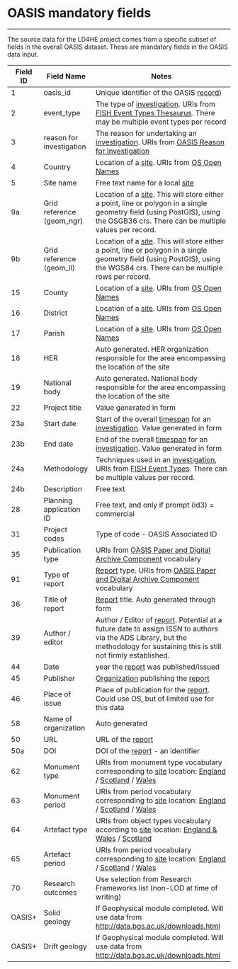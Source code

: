 # OASIS mandatory fields
***

The source data for the LD4HE project comes from a specific subset of fields in the overall OASIS dataset. These are mandatory fields in the OASIS data input. 

| Field ID | Field Name               | Notes
|----------|--------------------------|----------------------------------------|
| 1        | oasis_id                 | Unique identifier of the OASIS [record](ld4he-record.md))  |
| 2        | event_type               | The type of [investigation](ld4he-investigation.md). URIs from [FISH Event Types Thesaurus](http://purl.org/heritagedata/schemes/agl_et). There may be multiple event types per record |
| 3        | reason for investigation | The reason for undertaking an [investigation](ld4he-investigation.md). URIs from [OASIS Reason for Investigation](http://purl.org/heritagedata/schemes/ee833bdc-4cf1-4fbf-9282-29e75655855d) |
| 4        | Country	              | Location of a [site](ld4he-site.md). URIs from [OS Open Names](http://data.ordnancesurvey.co.uk/datasets/boundary-line) |
| 5        | Site name                | Free text name for a local [site](ld4he-site.md) |
| 9a       | Grid reference (geom_ngr)| Location of a [site](ld4he-site.md). This will store either a point, line or polygon in a single geometry field (using PostGIS), using the OSGB36 crs. There can be multiple values per record. |
| 9b       | Grid reference (geom_ll) | Location of a [site](ld4he-site.md). This will store either a point, line or polygon in a single geometry field (using PostGIS), using the WGS84 crs. There can be multiple rows per record. |
| 15       | County                   | Location of a [site](ld4he-site.md). URIs from [OS Open Names](http://data.ordnancesurvey.co.uk/datasets/boundary-line) |
| 16       | District                 | Location of a [site](ld4he-site.md). URIs from [OS Open Names](http://data.ordnancesurvey.co.uk/datasets/boundary-line) |
| 17       | Parish                   | Location of a [site](ld4he-site.md). URIs from [OS Open Names](http://data.ordnancesurvey.co.uk/datasets/boundary-line) |
| 18       | HER                      | Auto generated. HER organization responsible for the area encompassing the location of the site  |
| 19       | National body            | Auto generated. National body responsible for the area encompassing the location of the site |
| 22       | Project title            | Value generated in form |
| 23a      | Start date               | Start of the overall [timespan](ld4he-timespan.md) for an [investigation](ld4he-investigation.md). Value generated in form |
| 23b      | End date                 | End of the overall [timespan](ld4he-timespan.md) for an [investigation](ld4he-investigation.md). Value generated in form |
| 24a      | Methodology              | Techniques used in an [investigation](ld4he-investigation.md), URIs from [FISH Event Types](http://purl.org/heritagedata/schemes/agl_et). There can be multiple values per record. |
| 24b      | Description              | Free text |
| 28       | Planning application ID  | Free text, and only if prompt (id3) = commercial |
| 31       | Project codes            | Type of code - OASIS Associated ID |
| 35       | Publication type         | URIs from [OASIS Paper and Digital Archive Component](http://purl.org/heritagedata/schemes/c31949b0-b6cf-4223-a2c0-c9a2048633ff) vocabulary |
| 91       | Type of report           | [Report](ld4he-report.md) type. URIs from [OASIS Paper and Digital Archive Component](http://purl.org/heritagedata/schemes/c31949b0-b6cf-4223-a2c0-c9a2048633ff) vocabulary |
| 36       | Title of report          | [Report](ld4he-report.md) title. Auto generated through form |
| 39       | Author / editor          | Author / Editor of [report](ld4he-report.md). Potential at a future date to assign ISSN to authors via the ADS Library, but the methodology for sustaining this is still not firmly established. |
| 44       | Date                     | year the [report](ld4he-report.md) was published/issued |
| 45       | Publisher                | [Organization](ld4he-organization.md) publishing the [report](ld4he-report.md) |
| 46       | Place of issue           | Place of publication for the [report](ld4he-report.md). Could use OS, but of limited use for this data |
| 58       | Name of organization     | Auto generated |
| 50       | URL                      | URL of the [report](ld4he-report.md) |
| 50a      | DOI                      | DOI of the [report](ld4he-report.md) - an identifier |
| 62       | Monument type            | URIs from monument type vocabulary corresponding to [site](ld4he-site.md) location: [England](http://purl.org/heritagedata/schemes/eh_tmt2) / [Scotland](http://purl.org/heritagedata/schemes/1) / [Wales](http://purl.org/heritagedata/schemes/10) |
| 63       | Monument period          | URIs from period vocabulary corresponding to [site](ld4he-site.md)  location: [England](http://purl.org/heritagedata/schemes/eh_period) / [Scotland](http://purl.org/heritagedata/schemes/scapa) / [Wales](http://purl.org/heritagedata/schemes/11) |
| 64       | Artefact type            | URIs from object types vocabulary according to [site](ld4he-site.md) location: [England & Wales](http://purl.org/heritagedata/schemes/mda_obj) / [Scotland](http://purl.org/heritagedata/schemes/2 ) |
| 65       | Artefact period          | URIs from period vocabulary corresponding to [site](ld4he-site.md) location: [England](http://purl.org/heritagedata/schemes/eh_period) / [Scotland](http://purl.org/heritagedata/schemes/scapa) / [Wales](http://purl.org/heritagedata/schemes/11) |
| 70       | Research outcomes        | Use selection from Research Frameworks list (non-LOD at time of writing) |
| OASIS+   | Solid geology            | If Geophysical module completed. Will use data from <http://data.bgs.ac.uk/downloads.html> |
| OASIS+   | Drift geology            | If Geophysical module completed. Will use data from <http://data.bgs.ac.uk/downloads.html> |

